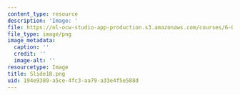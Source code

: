 ```yaml
---
content_type: resource
description: 'Image: '
file: https://ol-ocw-studio-app-production.s3.amazonaws.com/courses/6-004-computation-structures-spring-2017/194e9389a5ce4fc3aa79a33e4f5e588d_Slide18.png
file_type: image/png
image_metadata:
  caption: ''
  credit: ''
  image-alt: ''
resourcetype: Image
title: Slide18.png
uid: 194e9389-a5ce-4fc3-aa79-a33e4f5e588d
---
```

